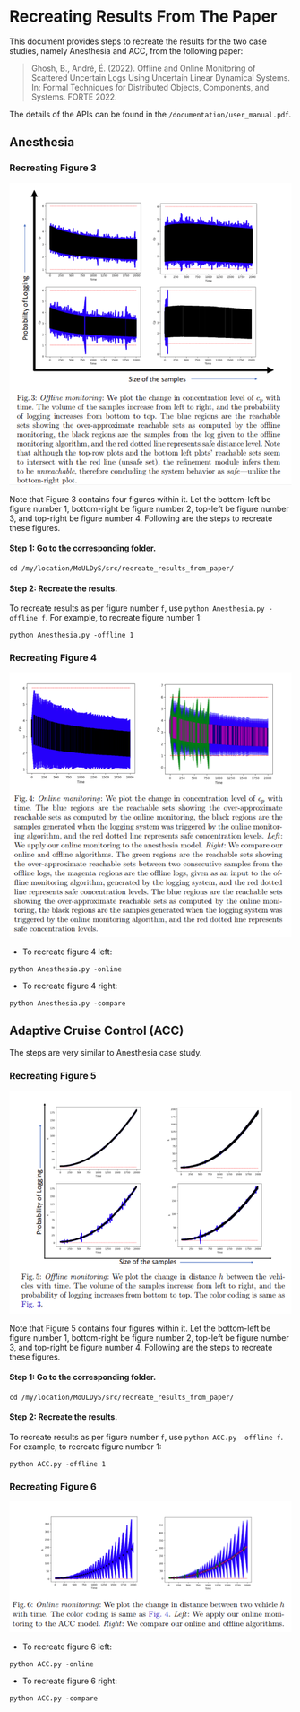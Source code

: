 # Recreating Results From The Paper

This document provides steps to recreate the results for the two case studies, namely Anesthesia and ACC, from the following paper:

> Ghosh, B., André, É. (2022). Offline and Online Monitoring of Scattered Uncertain Logs Using Uncertain Linear Dynamical Systems. In: Formal Techniques for Distributed Objects, Components, and Systems. FORTE 2022. 

The details of the APIs can be found in the `/documentation/user_manual.pdf`.

## Anesthesia

### Recreating Figure 3

![Fig3](Fig3.png)

Note that Figure 3 contains four figures within it. Let the bottom-left be figure number 1, bottom-right be figure number 2, top-left be figure number 3, and top-right be figure number 4. Following are the steps to recreate these figures.

#### Step 1: Go to the corresponding folder.

```shell
cd /my/location/MoULDyS/src/recreate_results_from_paper/
```

#### Step 2: Recreate the results.

To recreate results as per figure number `f`, use `python Anesthesia.py -offline f`. For example, to recreate figure number 1:

```shell
python Anesthesia.py -offline 1
```

### Recreating Figure 4 

![Fig4](Fig4.png)

* To recreate figure 4 left:

```shell
python Anesthesia.py -online
```

* To recreate figure 4 right:

```shell
python Anesthesia.py -compare
```

## Adaptive Cruise Control (ACC)

The steps are very similar to Anesthesia case study.

### Recreating Figure 5

![Fig3](Fig5.png)

Note that Figure 5 contains four figures within it. Let the bottom-left be figure number 1, bottom-right be figure number 2, top-left be figure number 3, and top-right be figure number 4. Following are the steps to recreate these figures.

#### Step 1: Go to the corresponding folder.

```shell
cd /my/location/MoULDyS/src/recreate_results_from_paper/
```

#### Step 2: Recreate the results.

To recreate results as per figure number `f`, use `python ACC.py -offline f`. For example, to recreate figure number 1:

```shell
python ACC.py -offline 1
```

### Recreating Figure 6 

![Fig4](Fig6.png)

* To recreate figure 6 left:

```shell
python ACC.py -online
```

* To recreate figure 6 right:

```shell
python ACC.py -compare
```

